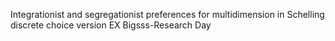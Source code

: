 Integrationist and segregationist preferences for multidimension in Schelling discrete choice version
EX Bigsss-Research Day
